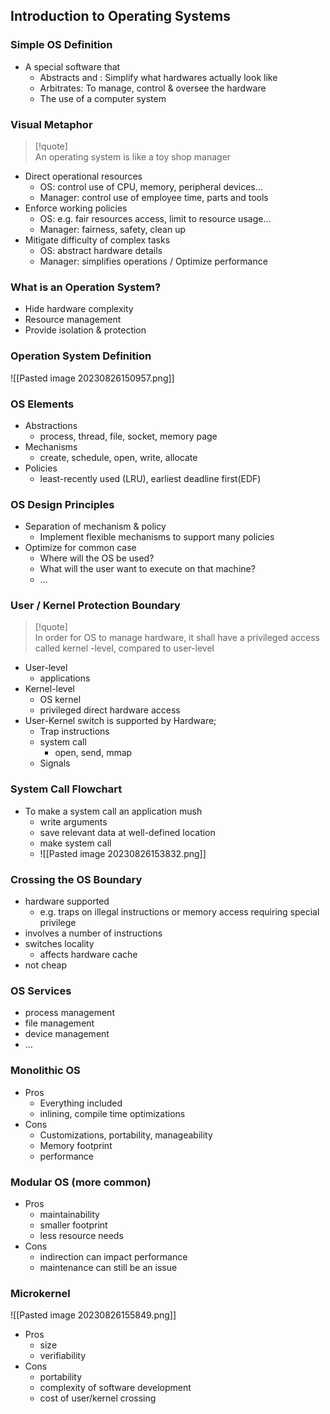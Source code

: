 ## Introduction to Operating Systems

### Simple OS Definition

- A special software that
	- Abstracts and : Simplify what hardwares actually look like
	- Arbitrates: To manage, control & oversee the hardware
	- The use of a computer system

### Visual Metaphor

> [!quote]  
> An operating system is like a toy shop manager

- Direct operational resources
	- OS: control use of CPU, memory, peripheral devices…
	- Manager: control use of employee time, parts and tools
- Enforce working policies
	- OS: e.g. fair resources access, limit to resource usage…
	- Manager: fairness, safety, clean up
- Mitigate difficulty of complex tasks
	- OS: abstract hardware details
	- Manager: simplifies operations / Optimize performance

### What is an Operation System?

- Hide hardware complexity
- Resource management
- Provide isolation & protection

### Operation System Definition

![[Pasted image 20230826150957.png]]

### OS Elements

- Abstractions
	- process, thread, file, socket, memory page
- Mechanisms
	- create, schedule, open, write, allocate
- Policies
	- least-recently used (LRU), earliest deadline first(EDF)

### OS Design Principles

- Separation of mechanism & policy
	- Implement flexible mechanisms to support many policies
- Optimize for common case
	- Where will the OS be used?
	- What will the user want to execute on that machine?
	- …

### User / Kernel Protection Boundary

> [!quote]  
> In order for OS to manage hardware, it shall have a privileged access called kernel -level, compared to user-level

- User-level
	- applications
- Kernel-level
	- OS kernel
	- privileged direct hardware access
- User-Kernel switch is supported by Hardware;
	- Trap instructions
	- system call
		- open, send, mmap
	- Signals

### System Call Flowchart

- To make a system call an application mush
	- write arguments
	- save relevant data at well-defined location
	- make system call
	- ![[Pasted image 20230826153832.png]]

### Crossing the OS Boundary

- hardware supported
	- e.g. traps on illegal instructions or memory access requiring special privilege
- involves a number of instructions
- switches locality
	- affects hardware cache
- not cheap

### OS Services

- process management
- file management
- device management
- …

### Monolithic OS

- Pros
	- Everything included
	- inlining, compile time optimizations
- Cons
	- Customizations, portability, manageability
	- Memory footprint
	- performance

### Modular OS (more common)

- Pros
	- maintainability
	- smaller footprint
	- less resource needs
- Cons
	- indirection can impact performance
	- maintenance can still be an issue

### Microkernel

![[Pasted image 20230826155849.png]]

- Pros
	- size
	- verifiability
- Cons
	- portability
	- complexity of software development
	- cost of user/kernel crossing
